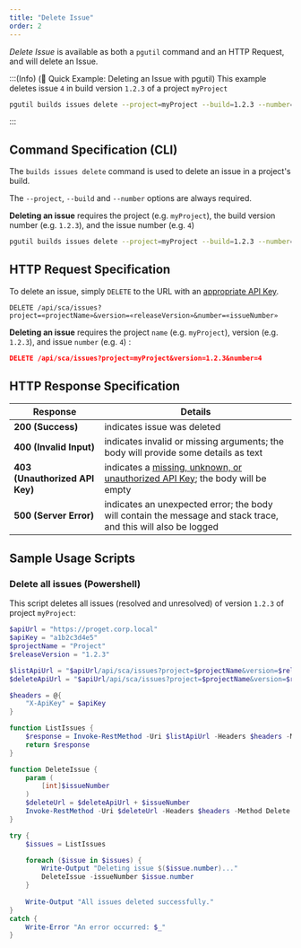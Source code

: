 ```yaml
---
title: "Delete Issue"
order: 2
---
```


*Delete Issue* is available as both a `pgutil` command and an HTTP Request, and will delete an Issue.

:::(Info) (🚀 Quick Example: Deleting an Issue with pgutil)
This example deletes issue `4` in build version `1.2.3` of a project `myProject`
````bash
pgutil builds issues delete --project=myProject --build=1.2.3 --number=4
````
:::

## Command Specification (CLI)
The `builds issues delete` command is used to delete an issue in a project's build.

The `--project`, `--build` and `--number` options are always required.

**Deleting an issue** requires the project (e.g. `myProject`), the build version number (e.g. `1.2.3`), and the issue number (e.g. `4`)

```bash
pgutil builds issues delete --project=myProject --build=1.2.3 --number=4
```

## HTTP Request Specification
To delete an issue, simply `DELETE` to the URL with an [appropriate API Key](/docs/proget/reference-api/proget-api-sca#authentication).

```plaintext
DELETE /api/sca/issues?project=«projectName»&version=«releaseVersion»&number=«issueNumber»
```

**Deleting an issue** requires the project `name` (e.g. `myProject`), version (e.g. `1.2.3`), and issue `number` (e.g. `4`) :

```json
DELETE /api/sca/issues?project=myProject&version=1.2.3&number=4
```

## HTTP Response Specification

| Response | Details |
| --- | --- |
| **200 (Success)** | indicates issue was deleted |
| **400 (Invalid Input)** | indicates invalid or missing arguments; the body will provide some details as text |
| **403 (Unauthorized API Key)** | indicates a [missing, unknown, or unauthorized API Key](/docs/proget/reference-api/proget-api-sca#authentication); the body will be empty |
| **500 (Server Error)** | indicates an unexpected error; the body will contain the message and stack trace, and this will also be logged |

## Sample Usage Scripts

### Delete all issues (Powershell)
This script deletes all issues (resolved and unresolved) of version `1.2.3` of project `myProject`:

```powershell
$apiUrl = "https://proget.corp.local"
$apiKey = "a1b2c3d4e5"
$projectName = "Project"
$releaseVersion = "1.2.3"

$listApiUrl = "$apiUrl/api/sca/issues?project=$projectName&version=$releaseVersion"
$deleteApiUrl = "$apiUrl/api/sca/issues?project=$projectName&version=$releaseVersion&number="

$headers = @{
    "X-ApiKey" = $apiKey
}

function ListIssues {
    $response = Invoke-RestMethod -Uri $listApiUrl -Headers $headers -Method Get
    return $response
}

function DeleteIssue {
    param (
        [int]$issueNumber
    )
    $deleteUrl = $deleteApiUrl + $issueNumber
    Invoke-RestMethod -Uri $deleteUrl -Headers $headers -Method Delete
}

try {
    $issues = ListIssues

    foreach ($issue in $issues) {
        Write-Output "Deleting issue $($issue.number)..."
        DeleteIssue -issueNumber $issue.number
    }
    
    Write-Output "All issues deleted successfully."
}
catch {
    Write-Error "An error occurred: $_"
}
```